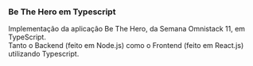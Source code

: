 ### Be The Hero em Typescript

Implementação da aplicação Be The Hero, da Semana Omnistack 11, em TypeScript.  
Tanto o Backend (feito em Node.js) como o Frontend (feito em React.js) utilizando Typescript.
 

